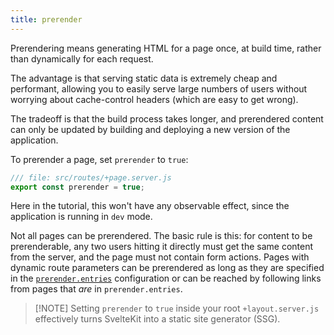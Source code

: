 ```yaml
---
title: prerender
---
```


Prerendering means generating HTML for a page once, at build time, rather than dynamically for each request.

The advantage is that serving static data is extremely cheap and performant, allowing you to easily serve large numbers of users without worrying about cache-control headers (which are easy to get wrong).

The tradeoff is that the build process takes longer, and prerendered content can only be updated by building and deploying a new version of the application.

To prerender a page, set `prerender` to `true`:

```js
/// file: src/routes/+page.server.js
export const prerender = true;
```

Here in the tutorial, this won't have any observable effect, since the application is running in `dev` mode.

Not all pages can be prerendered. The basic rule is this: for content to be prerenderable, any two users hitting it directly must get the same content from the server, and the page must not contain form actions. Pages with dynamic route parameters can be prerendered as long as they are specified in the [`prerender.entries`](https://kit.svelte.dev/docs/configuration#prerender) configuration or can be reached by following links from pages that _are_ in `prerender.entries`.

> [!NOTE] Setting `prerender` to `true` inside your root `+layout.server.js` effectively turns SvelteKit into a static site generator (SSG).
